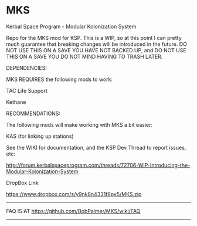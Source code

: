 MKS
===

Kerbal Space Program - Modular Kolonization System

Repo for the MKS mod for KSP.  This is a WIP, so at this point I can pretty much guarantee that breaking changes will be introduced in the future.  DO NOT USE THIS ON A SAVE YOU HAVE NOT BACKED UP, and DO NOT USE THIS ON A SAVE YOU DO NOT MIND HAVING TO TRASH LATER.

DEPENDENCIES!

MKS REQUIRES the following mods to work:

TAC Life Support

Kethane


RECOMMENDATIONS:

The following mods will make working with MKS a bit easier:

KAS (for linking up stations)

See the WIKI for documentation, and the KSP Dev Thread to report issues, etc:

http://forum.kerbalspaceprogram.com/threads/72706-WIP-Introducing-the-Modular-Kolonization-System

DropBox Link

https://www.dropbox.com/s/y9nk8n4331f8py5/MKS.zip

**************************************
FAQ IS AT https://github.com/BobPalmer/MKS/wiki/FAQ
**************************************
